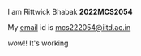 I am Rittwick Bhabak **2022MCS2054** 


My [email](email) id is mcs222054@iitd.ac.in


*wow*!! It's working